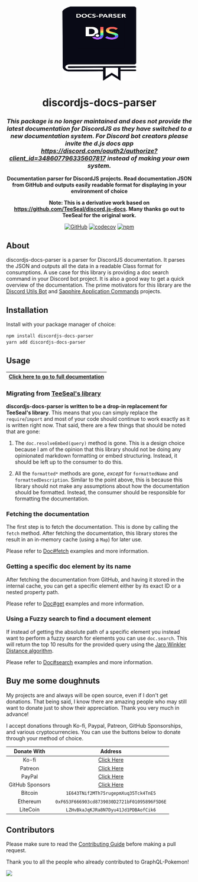 <div align="center">

<img
  src="documentation/static/img/logo.png"
  alt="DiscordJS Docs Parser Logo"
  width="200"
  height="200"
/>

# discordjs-docs-parser

### **_This package is no longer maintained and does not provide the latest documentation for DiscordJS as they have switched to a new documentation system. For Discord bot creators please invite the d.js docs app https://discord.com/oauth2/authorize?client_id=348607796335607817 instead of making your own system._**

**Documentation parser for DiscordJS projects. Read documentation JSON from GitHub and outputs easily readable format
for displaying in your environment of choice**

**Note: This is a derivative work based on https://github.com/TeeSeal/discord.js-docs. Many thanks go out to TeeSeal for
the original work.**

[![GitHub](https://img.shields.io/github/license/favna/discordjs-docs-parser)](https://github.com/favna/discordjs-docs-parser/blob/main/LICENSE.md)
[![codecov](https://codecov.io/gh/favna/discordjs-docs-parser/branch/main/graph/badge.svg?token=1qXM3yNvmP)](https://codecov.io/gh/favna/discordjs-docs-parser)
[![npm](https://img.shields.io/npm/v/discordjs-docs-parser?color=crimson&logo=npm&style=flat-square)](https://www.npmjs.com/package/discordjs-docs-parser)

</div>

## About

discordjs-docs-parser is a parser for DiscordJS documentation. It parses the JSON and outputs all the data in a readable
Class format for consumptions. A use case for this library is providing a doc search command in your Discord bot
project. It is also a good way to get a quick overview of the documentation. The prime motivators for this library are
the [Discord Utils Bot](https://github.com/discordjs/discord-utils-bot) and
[Sapphire Application Commands](https://github.com/sapphiredev/sapphire-application-commands) projects.

## Installation

Install with your package manager of choice:

```bash
npm install discordjs-docs-parser
yarn add discordjs-docs-parser
```

## Usage

| [Click here to go to full documentation](https://discordjs-docs-parser.vercel.app/docs/Documentation) |
| ----------------------------------------------------------------------------------------------------- |

### Migrating from [TeeSeal's library][teeseals-library]

**discordjs-docs-parser is written to be a drop-in replacement for TeeSeal's library**. This means that you can simply
replace the `require`/`import` and most of your code should continue to work exactly as it is written right now. That
said, there are a few things that should be noted that are gone:

1. The `doc.resolveEmbed(query)` method is gone. This is a design choice because I am of the opinion that this library
   should not be doing any opinionated markdown formatting or embed structuring. Instead, it should be left up to the
   consumer to do this.

1. All the `formatted*` methods are gone, _except_ for `formattedName` and `formattedDescription`. Similar to the point
   above, this is because this library should not make any assumptions about how the documentation should be formatted.
   Instead, the consumer should be responsible for formatting the documentation.

### Fetching the documentation

The first step is to fetch the documentation. This is done by calling the `fetch` method. After fetching the
documentation, this library stores the result in an in-memory cache (using a `Map`) for later use.

Please refer to [Doc#fetch](https://discordjs-docs-parser.vercel.app/docs/Documentation/classes/Doc#fetch) examples and
more information.

### Getting a specific doc element by its name

After fetching the documentation from GitHub, and having it stored in the internal cache, you can get a specific element
either by its exact ID or a nested property path.

Please refer to [Doc#get](https://discordjs-docs-parser.vercel.app/docs/Documentation/classes/Doc#get) examples and more
information.

### Using a Fuzzy search to find a document element

If instead of getting the absolute path of a specific element you instead want to perform a fuzzy search for elements
you can use `doc.search`. This will return the top 10 results for the provided query using the [Jaro Winkler Distance
algorithm][jarowinklerdistance].

Please refer to [Doc#search](https://discordjs-docs-parser.vercel.app/docs/Documentation/classes/Doc#search) examples
and more information.

## Buy me some doughnuts

My projects are and always will be open source, even if I don't get donations. That being said, I know there are amazing
people who may still want to donate just to show their appreciation. Thank you very much in advance!

I accept donations through Ko-fi, Paypal, Patreon, GitHub Sponsorships, and various cryptocurrencies. You can use the
buttons below to donate through your method of choice.

|   Donate With   |                      Address                      |
| :-------------: | :-----------------------------------------------: |
|      Ko-fi      |  [Click Here](https://donate.favware.tech/kofi)   |
|     Patreon     | [Click Here](https://donate.favware.tech/patreon) |
|     PayPal      | [Click Here](https://donate.favware.tech/paypal)  |
| GitHub Sponsors |  [Click Here](https://github.com/sponsors/Favna)  |
|     Bitcoin     |       `1E643TNif2MTh75rugepmXuq35Tck4TnE5`        |
|    Ethereum     |   `0xF653F666903cd8739030D2721bF01095896F5D6E`    |
|    LiteCoin     |       `LZHvBkaJqKJRa8N7Dyu41Jd1PDBAofCik6`        |

## Contributors

Please make sure to read the [Contributing Guide][contributing] before making a pull request.

Thank you to all the people who already contributed to GraphQL-Pokemon!

<a href="https://github.com/favware/graphql-pokemon/graphs/contributors">
  <img src="https://contrib.rocks/image?repo=favware/graphql-pokemon" />
</a>

[contributing]: ./.github/CONTRIBUTING.md
[teeseals-library]: https://github.com/TeeSeal/discord.js-docs
[jarowinklerdistance]: https://en.wikipedia.org/wiki/Jaro–Winkler_distance
